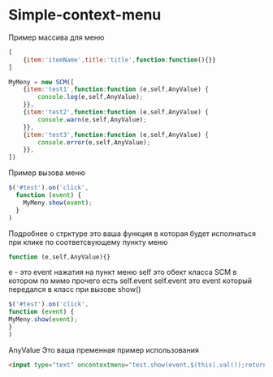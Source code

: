 # Simple-context-menu

Пример массива для меню
```js
[
 	{item:'itemName',title:'title',function:function(){}}
]
```
```js
MyMeny = new SCM([
	{item:'test1',function:function (e,self,AnyValue) {
		console.log(e,self,AnyValue);
	}},
	{item:'test2',function:function (e,self,AnyValue) {
		console.warn(e,self,AnyValue);
	}},
	{item:'test3',function:function (e,self,AnyValue) {
		console.error(e,self,AnyValue);
	}},
])
```
Пример вызова меню
```js
$('#test').on('click',
  function (event) {
    MyMeny.show(event);
  }
)
```
Подробнее о стрктуре
это ваша функция в которая будет исполнаться при клике по соответсвующему пункту меню
```js
function (e,self,AnyValue){}
```
e - это event нажатия на пункт меню
self это обект класса SCM в котором по мимо прочего есть self.event
self.event это event который передался в класс при вызове show()
```js
$('#test').on('click',
function (event) {
MyMeny.show(event);
}
)
```
 AnyValue Это ваша пременная 
 пример использования 
 ```html
 <input type="text" oncontextmenu="test.show(event,$(this).val());return false">
 ```
 
